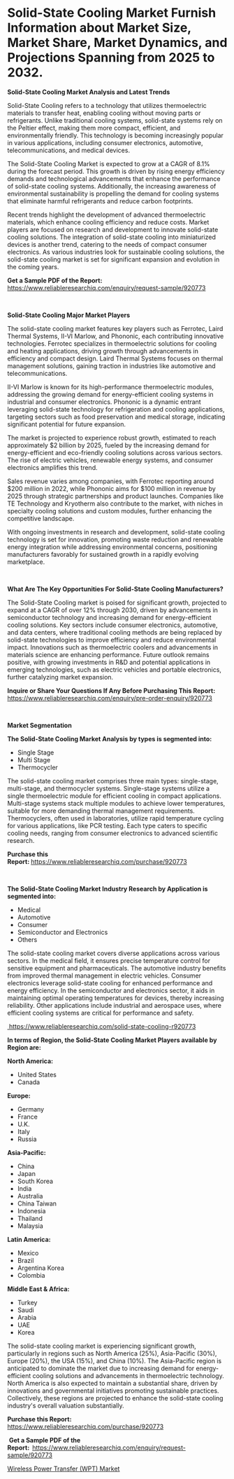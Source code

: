 <p><h1>Solid-State Cooling Market Furnish Information about Market Size, Market Share, Market Dynamics, and Projections Spanning from 2025 to 2032.</h1></p><p><strong>Solid-State Cooling Market Analysis and Latest Trends</strong></p>
<p><p>Solid-State Cooling refers to a technology that utilizes thermoelectric materials to transfer heat, enabling cooling without moving parts or refrigerants. Unlike traditional cooling systems, solid-state systems rely on the Peltier effect, making them more compact, efficient, and environmentally friendly. This technology is becoming increasingly popular in various applications, including consumer electronics, automotive, telecommunications, and medical devices.</p><p>The Solid-State Cooling Market is expected to grow at a CAGR of 8.1% during the forecast period. This growth is driven by rising energy efficiency demands and technological advancements that enhance the performance of solid-state cooling systems. Additionally, the increasing awareness of environmental sustainability is propelling the demand for cooling systems that eliminate harmful refrigerants and reduce carbon footprints.</p><p>Recent trends highlight the development of advanced thermoelectric materials, which enhance cooling efficiency and reduce costs. Market players are focused on research and development to innovate solid-state cooling solutions. The integration of solid-state cooling into miniaturized devices is another trend, catering to the needs of compact consumer electronics. As various industries look for sustainable cooling solutions, the solid-state cooling market is set for significant expansion and evolution in the coming years.</p></p>
<p><strong>Get a Sample PDF of the Report:&nbsp;</strong> <a href="https://www.reliableresearchiq.com/enquiry/request-sample/920773?utm_campaign=2230&utm_medium=2&utm_source=Github&utm_content=ia&utm_term=14022025&utm_id=solid-state-cooling">https://www.reliableresearchiq.com/enquiry/request-sample/920773</a></p>
<p>&nbsp;</p>
<p><strong>Solid-State Cooling Major Market Players</strong></p>
<p><p>The solid-state cooling market features key players such as Ferrotec, Laird Thermal Systems, II-VI Marlow, and Phononic, each contributing innovative technologies. Ferrotec specializes in thermoelectric solutions for cooling and heating applications, driving growth through advancements in efficiency and compact design. Laird Thermal Systems focuses on thermal management solutions, gaining traction in industries like automotive and telecommunications.</p><p>II-VI Marlow is known for its high-performance thermoelectric modules, addressing the growing demand for energy-efficient cooling systems in industrial and consumer electronics. Phononic is a dynamic entrant leveraging solid-state technology for refrigeration and cooling applications, targeting sectors such as food preservation and medical storage, indicating significant potential for future expansion.</p><p>The market is projected to experience robust growth, estimated to reach approximately $2 billion by 2025, fueled by the increasing demand for energy-efficient and eco-friendly cooling solutions across various sectors. The rise of electric vehicles, renewable energy systems, and consumer electronics amplifies this trend.</p><p>Sales revenue varies among companies, with Ferrotec reporting around $200 million in 2022, while Phononic aims for $100 million in revenue by 2025 through strategic partnerships and product launches. Companies like TE Technology and Kryotherm also contribute to the market, with niches in specialty cooling solutions and custom modules, further enhancing the competitive landscape. </p><p>With ongoing investments in research and development, solid-state cooling technology is set for innovation, promoting waste reduction and renewable energy integration while addressing environmental concerns, positioning manufacturers favorably for sustained growth in a rapidly evolving marketplace.</p></p>
<p>&nbsp;</p>
<p><strong>What Are The Key Opportunities For Solid-State Cooling Manufacturers?</strong></p>
<p><p>The Solid-State Cooling market is poised for significant growth, projected to expand at a CAGR of over 12% through 2030, driven by advancements in semiconductor technology and increasing demand for energy-efficient cooling solutions. Key sectors include consumer electronics, automotive, and data centers, where traditional cooling methods are being replaced by solid-state technologies to improve efficiency and reduce environmental impact. Innovations such as thermoelectric coolers and advancements in materials science are enhancing performance. Future outlook remains positive, with growing investments in R&D and potential applications in emerging technologies, such as electric vehicles and portable electronics, further catalyzing market expansion.</p></p>
<p><strong>Inquire or Share Your Questions If Any Before Purchasing This Report:</strong> <a href="https://www.reliableresearchiq.com/enquiry/pre-order-enquiry/920773?utm_campaign=2230&utm_medium=2&utm_source=Github&utm_content=ia&utm_term=14022025&utm_id=solid-state-cooling">https://www.reliableresearchiq.com/enquiry/pre-order-enquiry/920773</a></p>
<p>&nbsp;</p>
<p><strong>Market Segmentation</strong></p>
<p><strong>The Solid-State Cooling Market Analysis by types is segmented into:</strong></p>
<p><ul><li>Single Stage</li><li>Multi Stage</li><li>Thermocycler</li></ul></p>
<p><p>The solid-state cooling market comprises three main types: single-stage, multi-stage, and thermocycler systems. Single-stage systems utilize a single thermoelectric module for efficient cooling in compact applications. Multi-stage systems stack multiple modules to achieve lower temperatures, suitable for more demanding thermal management requirements. Thermocyclers, often used in laboratories, utilize rapid temperature cycling for various applications, like PCR testing. Each type caters to specific cooling needs, ranging from consumer electronics to advanced scientific research.</p></p>
<p><strong>Purchase this Report:&nbsp;</strong><a href="https://www.reliableresearchiq.com/purchase/920773?utm_campaign=2230&utm_medium=2&utm_source=Github&utm_content=ia&utm_term=14022025&utm_id=solid-state-cooling">https://www.reliableresearchiq.com/purchase/920773</a></p>
<p>&nbsp;</p>
<p><strong>The Solid-State Cooling Market Industry Research by Application is segmented into:</strong></p>
<p><ul><li>Medical</li><li>Automotive</li><li>Consumer</li><li>Semiconductor and Electronics</li><li>Others</li></ul></p>
<p><p>The solid-state cooling market covers diverse applications across various sectors. In the medical field, it ensures precise temperature control for sensitive equipment and pharmaceuticals. The automotive industry benefits from improved thermal management in electric vehicles. Consumer electronics leverage solid-state cooling for enhanced performance and energy efficiency. In the semiconductor and electronics sector, it aids in maintaining optimal operating temperatures for devices, thereby increasing reliability. Other applications include industrial and aerospace uses, where efficient cooling systems are critical for performance and safety.</p></p>
<p><a href="https://www.reliableresearchiq.com/solid-state-cooling-r920773?utm_campaign=2230&utm_medium=2&utm_source=Github&utm_content=ia&utm_term=14022025&utm_id=solid-state-cooling">&nbsp;https://www.reliableresearchiq.com/solid-state-cooling-r920773</a></p>
<p><strong>In terms of Region, the Solid-State Cooling Market Players available by Region are:</strong></p>
<p>
    <p> <strong> North America: </strong>
        <ul>
            <li>United States</li>
            <li>Canada</li>
        </ul>
        </p> 
    <p> <strong> Europe: </strong>
        <ul>
            <li>Germany</li>
            <li>France</li>
            <li>U.K.</li>
            <li>Italy</li>
            <li>Russia</li>
        </ul>
        </p> 
    <p> <strong> Asia-Pacific: </strong>
        <ul>
            <li>China</li>
            <li>Japan</li>
            <li>South Korea</li>
            <li>India</li>
            <li>Australia</li>
            <li>China Taiwan</li>
            <li>Indonesia</li>
            <li>Thailand</li>
            <li>Malaysia</li>
        </ul>
        </p> 
    <p> <strong> Latin America: </strong>
        <ul>
            <li>Mexico</li>
            <li>Brazil</li>
            <li>Argentina Korea</li>
            <li>Colombia</li>
        </ul>
        </p> 
    <p> <strong> Middle East & Africa: </strong>
        <ul>
            <li>Turkey</li>
            <li>Saudi</li>
            <li>Arabia</li>
            <li>UAE</li>
            <li>Korea</li>
        </ul>
    </p>
    </p>
<p><p>The solid-state cooling market is experiencing significant growth, particularly in regions such as North America (25%), Asia-Pacific (30%), Europe (20%), the USA (15%), and China (10%). The Asia-Pacific region is anticipated to dominate the market due to increasing demand for energy-efficient cooling solutions and advancements in thermoelectric technology. North America is also expected to maintain a substantial share, driven by innovations and governmental initiatives promoting sustainable practices. Collectively, these regions are projected to enhance the solid-state cooling industry's overall valuation substantially.</p></p>
<p><strong>Purchase this Report: </strong><a href="https://www.reliableresearchiq.com/purchase/920773?utm_campaign=2230&utm_medium=2&utm_source=Github&utm_content=ia&utm_term=14022025&utm_id=solid-state-cooling">https://www.reliableresearchiq.com/purchase/920773</a></p>
<p>&nbsp;<strong>Get a Sample PDF of the Report:&nbsp;&nbsp;</strong><a href="https://www.reliableresearchiq.com/enquiry/request-sample/920773?utm_campaign=2230&utm_medium=2&utm_source=Github&utm_content=ia&utm_term=14022025&utm_id=solid-state-cooling">https://www.reliableresearchiq.com/enquiry/request-sample/920773</a></p>
<p><strong></strong></p>
<p><p><a href="https://github.com/dmitriyvo6rog/Market-Research-Report-List-1/blob/main/wireless-power-transfer-wpt-market.md?utm_campaign=2230&utm_medium=2&utm_source=Github&utm_content=ia&utm_term=14022025&utm_id=solid-state-cooling">Wireless Power Transfer (WPT) Market</a></p></p>